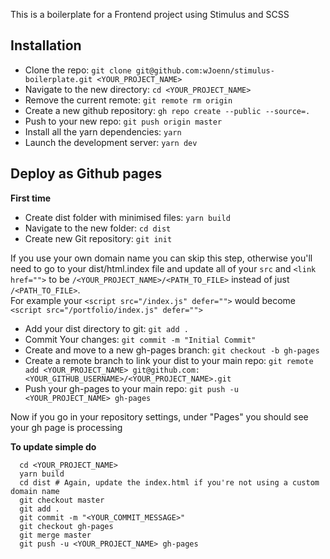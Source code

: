 This is a boilerplate for a Frontend project using Stimulus and SCSS

## Installation
- Clone the repo: `git clone git@github.com:wJoenn/stimulus-boilerplate.git <YOUR_PROJECT_NAME>`
- Navigate to the new directory: `cd <YOUR_PROJECT_NAME>`
- Remove the current remote: `git remote rm origin`
- Create a new github repository: `gh repo create --public --source=.`
- Push to your new repo: `git push origin master`
- Install all the yarn dependencies: `yarn`
- Launch the development server: `yarn dev`

## Deploy as Github pages
**First time**

- Create dist folder with minimised files: `yarn build`
- Navigate to the new folder: `cd dist`
- Create new Git repository: `git init`
  
If you use your own domain name you can skip this step, otherwise you'll need to go to your dist/html.index file and update all of your `src` and `<link href="">` to be `/<YOUR_PROJECT_NAME>/<PATH_TO_FILE>` instead of just `/<PATH_TO_FILE>`.<br/>For example your `<script src="/index.js" defer="">` would become `<script src="/portfolio/index.js" defer="">`

- Add your dist directory to git: `git add .`
- Commit Your changes: `git commit -m "Initial Commit"`
- Create and move to a new gh-pages branch: `git checkout -b gh-pages`
- Create a remote branch to link your dist to your main repo: `git remote add <YOUR_PROJECT_NAME> git@github.com:<YOUR_GITHUB_USERNAME>/<YOUR_PROJECT_NAME>.git`
- Push your gh-pages to your main repo: `git push -u <YOUR_PROJECT_NAME> gh-pages`

Now if you go in your repository settings, under "Pages" you should see your gh page is processing

**To update simple do**
```
  cd <YOUR_PROJECT_NAME>
  yarn build
  cd dist # Again, update the index.html if you're not using a custom domain name
  git checkout master
  git add .
  git commit -m "<YOUR_COMMIT_MESSAGE>"
  git checkout gh-pages
  git merge master
  git push -u <YOUR_PROJECT_NAME> gh-pages
```
  
